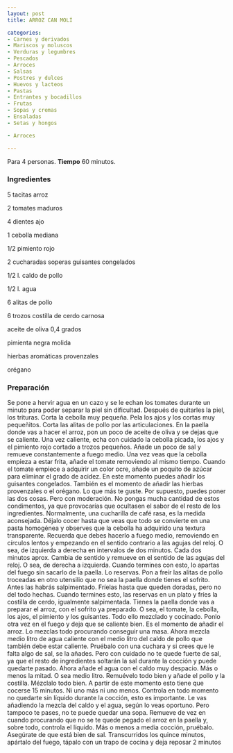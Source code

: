 ```yaml
---
layout: post
title: ARROZ CAN MOLÍ

categories:
- Carnes y derivados
- Mariscos y moluscos
- Verduras y legumbres
- Pescados
- Arroces
- Salsas
- Postres y dulces
- Huevos y lacteos
- Pastas
- Entrantes y bocadillos
- Frutas
- Sopas y cremas
- Ensaladas
- Setas y hongos

- Arroces

---
```

Para 4 personas.
<b>Tiempo</b> 60 minutos.

<h3>Ingredientes</h3>

5 tacitas arroz

2 tomates maduros

4 dientes ajo

1 cebolla mediana

1/2 pimiento rojo

2 cucharadas soperas guisantes congelados

1/2 l. caldo de pollo

1/2 l. agua

6 alitas de pollo

6 trozos costilla de cerdo carnosa

aceite de oliva 0,4 grados

pimienta negra molida

hierbas aromáticas provenzales

orégano

<h3>Preparación</h3>

Se pone a hervir agua en un cazo y se le echan los tomates durante un minuto para poder separar la piel sin dificultad. Después de quitarles la piel, los trituras. Corta la cebolla muy pequeña. Pela los ajos y los cortas muy pequeñitos. Corta las alitas de pollo por las articulaciones. En la paella donde vas a hacer el arroz, pon un poco de aceite de oliva y se dejas que se caliente. Una vez caliente, echa con cuidado la cebolla picada, los ajos y el pimiento rojo cortado a trozos pequeños. Añade un poco de sal y remueve constantemente a fuego medio. Una vez veas que la cebolla empieza a estar frita, añade el tomate removiendo al mismo tiempo. Cuando el tomate empiece a adquirir un color ocre, añade un poquito de azúcar para eliminar el grado de acidez. En este momento puedes añadir los guisantes congelados. También es el momento de añadir las hierbas provenzales o el orégano. Lo que más te guste. Por supuesto, puedes poner las dos cosas. Pero con moderación. No pongas mucha cantidad de estos condimentos, ya que provocarías que ocultasen el sabor de el resto de los ingredientes. Normalmente, una cucharilla de café rasa, es la medida aconsejada. Déjalo cocer hasta que veas que todo se convierte en una pasta homogénea y observes que la cebolla ha adquirido una textura transparente. Recuerda que debes hacerlo a fuego medio, removiendo en círculos lentos y empezando en el sentido contrario a las agujas del reloj. O sea, de izquierda a derecha en intervalos de dos minutos. Cada dos minutos aprox. Cambia de sentido y remueve en el sentido de las agujas del reloj. O sea, de derecha a izquierda. Cuando termines con esto, lo apartas del fuego sin sacarlo de la paella. Lo reservas. Pon a freír las alitas de pollo troceadas en otro utensilio que no sea la paella donde tienes el sofrito. Antes las habrás salpimentado. Fríelas hasta que queden doradas, pero no del todo hechas. Cuando termines esto, las reservas en un plato y fríes la costilla de cerdo, igualmente salpimentada. Tienes la paella donde vas a preparar el arroz, con el sofrito ya preparado. O sea, el tomate, la cebolla, los ajos, el pimiento y los guisantes. Todo ello mezclado y cocinado. Ponlo otra vez en el fuego y deja que se caliente bien. Es el momento de añadir el arroz. Lo mezclas todo procurando conseguir una masa. Ahora mezcla medio litro de agua caliente con el medio litro del caldo de pollo que también debe estar caliente. Pruébalo con una cuchara y si crees que le falta algo de sal, se la añades. Pero con cuidado no te quede fuerte de sal, ya que el resto de ingredientes soltarán la sal durante la cocción y puede quedarte pasado. Ahora añade el agua con el caldo muy despacio. Más o menos la mitad. O sea medio litro. Remuévelo todo bien y añade el pollo y la costilla. Mézclalo todo bien. A partir de este momento esto tiene que cocerse 15 minutos. Ni uno más ni uno menos. Controla en todo momento no quedarte sin líquido durante la cocción, esto es importante. Le vas añadiendo la mezcla del caldo y el agua, según lo veas oportuno. Pero tampoco te pases, no te puede quedar una sopa. Remueve de vez en cuando procurando que no se te quede pegado el arroz en la paella y, sobre todo, controla el líquido. Más o menos a media cocción, pruébalo. Asegúrate de que está bien de sal. Transcurridos los quince minutos, apártalo del fuego, tápalo con un trapo de cocina y deja reposar 2 minutos

